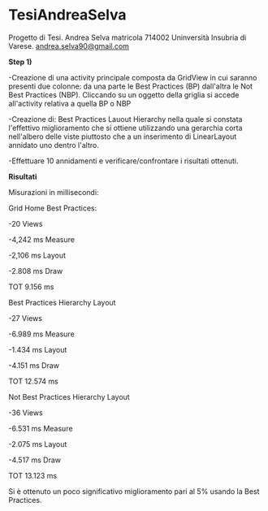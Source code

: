 TesiAndreaSelva
===============

Progetto di Tesi. Andrea Selva matricola 714002 Uninversità Insubria di Varese.
andrea.selva90@gmail.com

**Step 1)**

-Creazione di una activity principale composta da GridView in cui saranno presenti
due colonne: da una parte le Best Practices (BP) dall'altra le Not Best Practices (NBP). 
Cliccando su un oggetto della griglia si accede all'activity relativa a quella BP o NBP

-Creazione di: Best Practices Lauout Hierarchy nella quale si constata 
l'effettivo miglioramento che si ottiene utilizzando una gerarchia corta nell'albero 
delle viste piuttosto che a un inserimento di LinearLayout annidato uno dentro l'altro.

-Effettuare 10 annidamenti e verificare/confrontare i risultati ottenuti.

**Risultati**

Misurazioni in millisecondi:

Grid Home Best Practices:

-20 Views

-4,242 ms Measure

-2,106 ms Layout

-2.808 ms Draw

TOT 9.156 ms



Best Practices Hierarchy Layout

-27 Views

-6.989 ms Measure

-1.434 ms Layout

-4.151 ms Draw

TOT 12.574 ms



Not Best Practices Hierarchy Layout

-36 Views

-6.531 ms Measure

-2.075 ms Layout

-4.517 ms Draw

TOT 13.123 ms



Si è ottenuto un poco significativo miglioramento pari al 5% usando la Best Practices.

